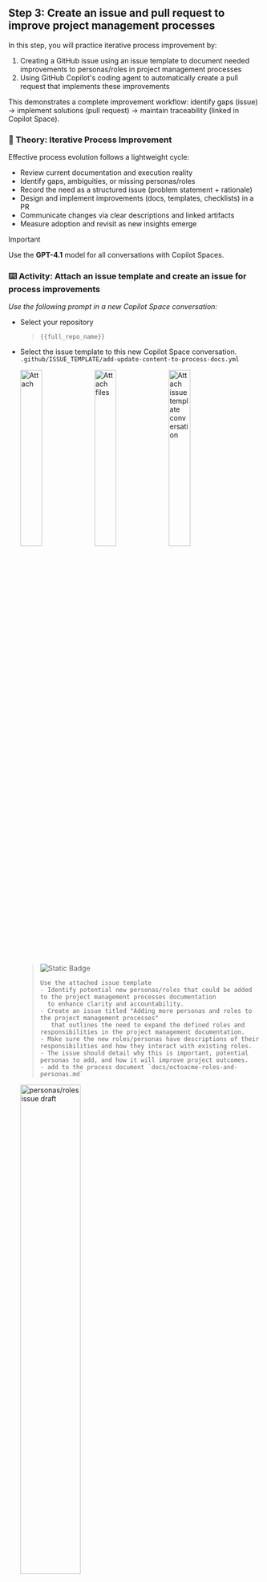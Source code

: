 ## Step 3: Create an issue and pull request to improve project management processes

In this step, you will practice iterative process improvement by:

1. Creating a GitHub issue using an issue template to document needed improvements to personas/roles in project management processes
2. Using GitHub Copilot's coding agent to automatically create a pull request that implements these improvements

This demonstrates a complete improvement workflow: identify gaps (issue) → implement solutions (pull request) → maintain traceability (linked in Copilot Space).

### 📖 Theory: Iterative Process Improvement

Effective process evolution follows a lightweight cycle:

- Review current documentation and execution reality
- Identify gaps, ambiguities, or missing personas/roles
- Record the need as a structured issue (problem statement + rationale)
- Design and implement improvements (docs, templates, checklists) in a PR
- Communicate changes via clear descriptions and linked artifacts
- Measure adoption and revisit as new insights emerge

> [!IMPORTANT]
> Use the **GPT-4.1** model for all conversations with Copilot Spaces.

### ⌨️ Activity: Attach an issue template and create an issue for process improvements

_Use the following prompt in a new Copilot Space conversation:_

- Select your repository

  > ```text
  > {{full_repo_name}}
  > ```

- Select the issue template to this new Copilot Space conversation. </br>
  `.github/ISSUE_TEMPLATE/add-update-content-to-process-docs.yml`

     <img width="30%" height="30%" alt="Attach" src="https://github.com/user-attachments/assets/2a447ff9-76d7-462f-9292-4663c8dc0fc9" />
     <img width="30%" height="30%" alt="Attach files" src="https://github.com/user-attachments/assets/6ac6e33d-b333-424f-b431-e3feb7022b841" />

     <img width="30%" height="30%" alt="Attach issue template conversation" src="https://github.com/user-attachments/assets/5fc71905-ede6-45cb-bcfa-93d2797160b2" />

  > ![Static Badge](https://img.shields.io/badge/-Prompt-text?style=social&logo=github%20copilot)
  >
  > ```prompt
  > Use the attached issue template
  > - Identify potential new personas/roles that could be added to the project management processes documentation
  >   to enhance clarity and accountability.
  > - Create an issue titled "Adding more personas and roles to the project management processes"
  >    that outlines the need to expand the defined roles and responsibilities in the project management documentation.
  > - Make sure the new roles/personas have descriptions of their responsibilities and how they interact with existing roles.
  > - The issue should detail why this is important, potential personas to add, and how it will improve project outcomes.
  > - add to the process document `docs/octoacme-roles-and-personas.md`
  > ```

    <img width="50%" height="50%" alt="personas/roles issue draft" src="https://github.com/user-attachments/assets/cd02e396-2505-450a-aca3-8e1642d6306a" />

  <img width="50%" height="50%" alt="personas/roles issue created" src="https://github.com/user-attachments/assets/7f30e13b-7efd-45a0-939a-e7095ff0637c" />


### ⌨️ Activity: Attach an issue and create a Pull Request

_Use the following prompt in the current Copilot Space conversation:_

In the same Copilot Space conversation do the following:

1. In this activity we will attach the issue you created in the previous activity
2. This will assign the issue to the coding agent to create a pull request with an update to our personas/roles document in the `docs/` folder
3. Copy and paste the url for the issue that we created in the previous activity. </br>

> [!NOTE]
>
> - Make sure the issue below matches the issue you want to attach
> - Hit **\<SHIFT\> + \<ENTER\>** so you don't start Copilot working on the conversation

Check issues list: [https://github.com/{{full_repo_name}}/issues](https://github.com/{{full_repo_name}}/issues) </br>

> ```text
> @{{full_repo_name}}/issues/4
> ```

   <img width="40%" height="40%" alt="repository issue and pull request creation" src="https://github.com/user-attachments/assets/cf4f0c32-76cb-429d-b607-f65f444b07d5" />

> ![Static Badge](https://img.shields.io/badge/-Prompt-text?style=social&logo=github%20copilot)
>
> ```prompt
> - Using the github-coding-agent tool create a pull request that implements process improvements
>   based on the analysis we did earlier.
> - The improvements should address gaps or inefficiencies identified in the project management documentation.
> - The pull request should include updates to existing docs or new templates/checklists as needed.
> - All documents should be in the `docs/` folder
> - Add this pull request to the attached issue.
> - Add {{login}} as a reviewer for this pull request
> ```

1. **Allow the coding agent**: When prompted, select **Allow** to let the coding agent work on your repository

   <img width="50%" height="50%" alt="Copilot coding agent allow" src="https://github.com/user-attachments/assets/b0c92c04-d12b-4c5e-b682-33643b90ee11" />

1. **Monitor progress**: You should receive a notification that the Copilot coding agent is working on your pull request. 

    There are two ways you can check the status of the coding agent working on your pull request
    
    1. Go to your repository and click **Pull requests** to see the progress:
       
       <img width="70%" height="70%" alt="pull requests" src="https://github.com/user-attachments/assets/88e9876e-2dae-43a4-86ff-29c4cdc6077c" />
  
    1. You can track progress and view details in **Mission Control** for **agent tasks** by following the task link
  
       <img width="40%" height="40%" alt="mission control" src="https://github.com/user-attachments/assets/a64c1826-720e-4b5f-8d0f-8aebc9aca501" />

1. **Check open pull requests**: We can check pull request status from our **Copilot Space** as well.

   > ![Static Badge](https://img.shields.io/badge/-Prompt-text?style=social&logo=github%20copilot)
   >
   > ```prompt
   > check open pull requests
   > ```

   <img width="40%" height="40%" alt="mission control" src="https://github.com/user-attachments/assets/66693282-e5f6-45d6-8ca8-968e73826738" />

 > [!NOTE]  
 > The coding agent typically takes 5-15 minutes to complete the work. You can click **View session** to watch the progress if desired.

1. **Review and merge**: Once the pull request is ready:

   a. **Submit review**: Leave a comment (optional), click **Approve**, then **Submit review**

      <img width="70%" height="70%" alt="Add review" src="https://github.com/user-attachments/assets/ea460dc3-a86d-467b-8469-bd9244b915ea" />

      <img width="50%" height="50%" alt="Submit review" src="https://github.com/user-attachments/assets/15042891-c8fa-4acc-a25d-c588cf6a3ffe" />

   b. **Merge**: Select **Ready for review**, then **Merge pull request** and **Confirm merge**

      <img width="50%" height="50%" alt="Ready for review" src="https://github.com/user-attachments/assets/2348378d-a597-404f-827d-4003d79055c0" />
      <img width="50%" height="50%" alt="Merge pull request" src="https://github.com/user-attachments/assets/fda15799-a123-4e6a-b32a-c7ec44db3418" />

<details>
<summary>Having trouble? 🤷</summary>

- Focus on the most impactful improvements identified in your analysis
- Consider adding templates, checklists, or clarifying existing processes
- Common improvements include: role clarification, communication protocols, decision-making frameworks
- Even small improvements like adding examples or clarifying steps can be valuable

</details>
